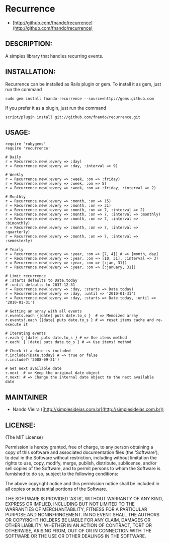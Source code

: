 Recurrence
==========

* [http://github.com/fnando/recurrence](http://github.com/fnando/recurrence)

DESCRIPTION:
------------

A simples library that handles recurring events.


INSTALLATION:
-------------

Recurrence can be installed as Rails plugin or gem. To install it as gem, just
run the command 

	sudo gem install fnando-recurrence --source=http://gems.github.com

If you prefer it as a plugin, just run the command

	script/plugin install git://github.com/fnando/recurrence.git

USAGE:
------
	
	require 'rubygems'
	require 'recurrence'
	
	# Daily
	r = Recurrence.new(:every => :day)
	r = Recurrence.new(:every => :day, :interval => 9)
	
	# Weekly
	r = Recurrence.new(:every => :week, :on => :friday)
	r = Recurrence.new(:every => :week, :on => 5)
	r = Recurrence.new(:every => :week, :on => :friday, :interval => 2)
	
	# Monthly
	r = Recurrence.new(:every => :month, :on => 15)
	r = Recurrence.new(:every => :month, :on => 31)
	r = Recurrence.new(:every => :month, :on => 7, :interval => 2)
	r = Recurrence.new(:every => :month, :on => 7, :interval => :monthly)
	r = Recurrence.new(:every => :month, :on => 7, :interval => :bimonthly)
	r = Recurrence.new(:every => :month, :on => 7, :interval => :quarterly)
	r = Recurrence.new(:every => :month, :on => 7, :interval => :semesterly)
	
	# Yearly
	r = Recurrence.new(:every => :year, :on => [7, 4]) # => [month, day]
	r = Recurrence.new(:every => :year, :on => [10, 31], :interval => 3)
	r = Recurrence.new(:every => :year, :on => [:jan, 31])
	r = Recurrence.new(:every => :year, :on => [:january, 31])
	
	# Limit recurrence
	# :starts defaults to Date.today
	# :until defaults to 2037-12-31
	r = Recurrence.new(:every => :day, :starts => Date.today)
	r = Recurrence.new(:every => :day, :until => '2010-01-31')
	r = Recurrence.new(:every => :day, :starts => Date.today, :until => '2010-01-31')
	
	# Getting an array with all events
	r.events.each {|date| puts date.to_s }  # => Memoized array
	r.events!.each {|date| puts date.to_s } # => reset items cache and re-execute it
	
	# Iterating events
	r.each { |date| puts date.to_s } # => Use items method
	r.each! { |date| puts date.to_s } # => Use items! method
	
	# Check if a date is included
	r.include?(Date.today) # => true or false
	r.include?('2008-09-21')
	
	# Get next available date
	r.next 	# => Keep the original date object
	r.next! # => Change the internal date object to the next available date

MAINTAINER
----------
 
* Nando Vieira ([http://simplesideias.com.br](http://simplesideias.com.br))

LICENSE:
--------

(The MIT License)

Permission is hereby granted, free of charge, to any person obtaining
a copy of this software and associated documentation files (the
'Software'), to deal in the Software without restriction, including
without limitation the rights to use, copy, modify, merge, publish,
distribute, sublicense, and/or sell copies of the Software, and to
permit persons to whom the Software is furnished to do so, subject to
the following conditions:

The above copyright notice and this permission notice shall be
included in all copies or substantial portions of the Software.

THE SOFTWARE IS PROVIDED 'AS IS', WITHOUT WARRANTY OF ANY KIND,
EXPRESS OR IMPLIED, INCLUDING BUT NOT LIMITED TO THE WARRANTIES OF
MERCHANTABILITY, FITNESS FOR A PARTICULAR PURPOSE AND NONINFRINGEMENT.
IN NO EVENT SHALL THE AUTHORS OR COPYRIGHT HOLDERS BE LIABLE FOR ANY
CLAIM, DAMAGES OR OTHER LIABILITY, WHETHER IN AN ACTION OF CONTRACT,
TORT OR OTHERWISE, ARISING FROM, OUT OF OR IN CONNECTION WITH THE
SOFTWARE OR THE USE OR OTHER DEALINGS IN THE SOFTWARE.